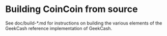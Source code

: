 Building CoinCoin from source
=============

See doc/build-*.md for instructions on building the various
elements of the GeekCash reference implementation of GeekCash.
